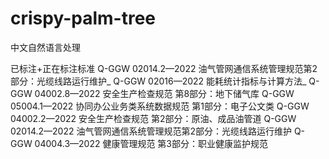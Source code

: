 # crispy-palm-tree
中文自然语言处理

已标注+正在标注标准
Q-GGW 02014.2—2022 油气管网通信系统管理规范第2部分：光缆线路运行维护_
Q-GGW 02016—2022 能耗统计指标与计算方法_
Q-GGW 04002.8—2022 安全生产检查规范 第8部分：地下储气库
Q-GGW 05004.1—2022 协同办公业务类系统数据规范 第1部分：电子公文类
Q-GGW 04002.2—2022 安全生产检查规范 第2部分：原油、成品油管道
Q-GGW 02014.2—2022 油气管网通信系统管理规范第2部分：光缆线路运行维护
Q-GGW 04004.3—2022 健康管理规范 第3部分：职业健康监护规范

